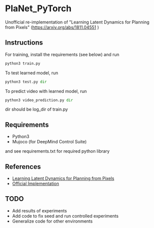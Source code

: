 # PlaNet_PyTorch
Unofficial re-implementation of "Learning Latent Dynamics for Planning from Pixels" (https://arxiv.org/abs/1811.04551 )

## Instructions
For training, install the requirements (see below) and run
```python
python3 train.py
```

To test learned model, run
```python
python3 test.py dir
```
To predict video with learned model, run
```python
python3 video_prediction.py dir
```
dir should be log_dir of train.py

## Requirements
* Python3
* Mujoco (for DeepMind Control Suite)

and see requirements.txt for required python library

## References
* [Learning Latent Dynamics for Planning from Pixels](https://arxiv.org/abs/1811.04551)
* [Official Implementation](https://github.com/google-research/planet)


## TODO
* Add results of experiments
* Add code to fix seed and run controlled experiments
* Generalize code for other environments
